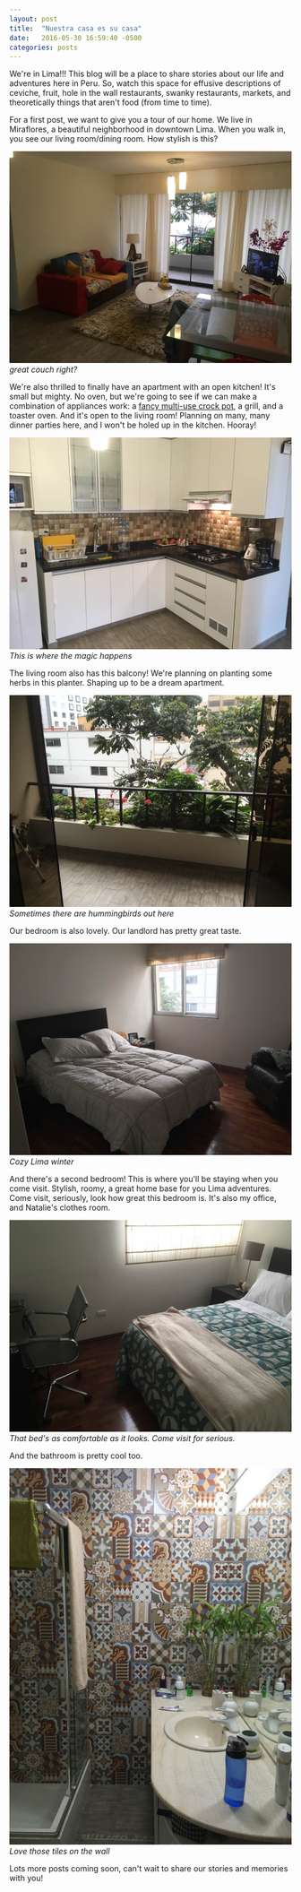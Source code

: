 ```yaml
---
layout: post
title:  "Nuestra casa es su casa"
date:   2016-05-30 16:59:40 -0500
categories: posts
---
```

We're in Lima!!! This blog will be a place to share stories about our life and adventures here in Peru. So, watch this space for effusive descriptions of ceviche, fruit, hole in the wall restaurants, swanky restaurants, markets, and theoretically things that aren't food (from time to time).

For a first post, we want to give you a tour of our home. We live in Miraflores, a beautiful neighborhood in downtown Lima. When you walk in, you see our living room/dining room. How stylish is this?

![](/lima-y-sal/assets/img/nuestra_casa/living_room.jpg)
*great couch right?*

We're also thrilled to finally have an apartment with an open kitchen! It's small but mighty. No oven, but we're going to see if we can make a combination of appliances work: a [fancy multi-use crock pot](http://www.cnet.com/products/ninja-cooking-system/), a grill, and a toaster oven. And it's open to the living room! Planning on many, many dinner parties here, and I won't be holed up in the kitchen. Hooray!

![](/lima-y-sal/assets/img/nuestra_casa/kitchen.jpg)
*This is where the magic happens*

The living room also has this balcony! We're planning on planting some herbs in this planter. Shaping up to be a dream apartment.

![](/lima-y-sal/assets/img/nuestra_casa/balcony.jpg)
*Sometimes there are hummingbirds out here*

Our bedroom is also lovely. Our landlord has pretty great taste.

![](/lima-y-sal/assets/img/nuestra_casa/bedroom.jpg)
*Cozy Lima winter*

And there's a second bedroom! This is where you'll be staying when you come visit. Stylish, roomy, a great home base for you Lima adventures. Come visit, seriously, look how great this bedroom is. It's also my office, and Natalie's clothes room.

![](/lima-y-sal/assets/img/nuestra_casa/guest.jpg)
*That bed's as comfortable as it looks. Come visit for serious.*

And the bathroom is pretty cool too.

![](/lima-y-sal/assets/img/nuestra_casa/bano.jpg)
*Love those tiles on the wall*

Lots more posts coming soon, can't wait to share our stories and memories with you!


